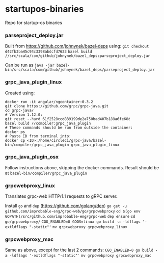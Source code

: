 # startupos-binaries
Repo for startup-os binaries

### parseproject_deploy.jar
Built from https://github.com/johnynek/bazel-deps using:
`git checkout d42fb3ba45c94c3398abdcfd7623`
`bazel build //src/scala/com/github/johnynek/bazel_deps:parseproject_deploy.jar`

Can be run as
`java -jar bazel-bin/src/scala/com/github/johnynek/bazel_deps/parseproject_deploy.jar`

### grpc_java_plugin_linux
Created using:
```
docker run -it angular/ngcontainer:0.3.2
git clone https://github.com/grpc/grpc-java.git
cd grpc-java/
# Version 1.12.0:
git reset --hard 61f2528ccd839199de2a750bad407b188a6fe68d
bazel build //compiler:grpc_java_plugin
# These commands should be run from outside the container:
docker ps
# Paste ID from terminal into:
docker cp <ID>:/home/circleci/grpc-java/bazel-bin/compiler/grpc_java_plugin grpc_java_plugin_linux
```

### grpc_java_plugin_osx
Follow instructions above, skipping the docker commands.
Result should be at `bazel-bin/compiler/grpc_java_plugin`


### grpcwebproxy_linux
Translates grpc-web HTTP/1.1 requests to gRPC server.

Install `go` and `dep` (https://github.com/golang/dep)
`go get -u github.com/improbable-eng/grpc-web/go/grpcwebproxy`
`cd $(go env GOPATH)/src/github.com/improbable-eng/grpc-web`
`dep ensure`
`cd go/grpcwebproxy/`
`CGO_ENABLED=0 GOOS=linux go build -a -ldflags '-extldflags "-static"'`
`mv grpcwebproxy grpcwebproxy_linux`

### grpcwebproxy_mac
Same as above, except for the last 2 commands:
`CGO_ENABLED=0 go build -a -ldflags '-extldflags "-static"'`
`mv grpcwebproxy grpcwebproxy_mac`

